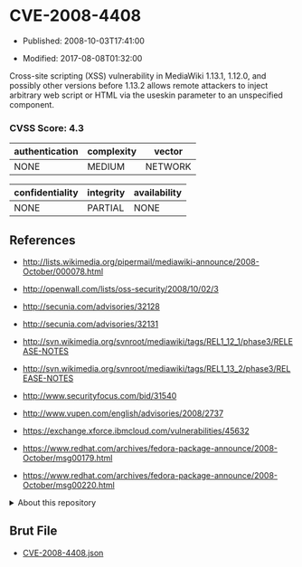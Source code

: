# CVE-2008-4408

- Published: 2008-10-03T17:41:00

- Modified: 2017-08-08T01:32:00

Cross-site scripting (XSS) vulnerability in MediaWiki 1.13.1, 1.12.0, and possibly other versions before 1.13.2 allows remote attackers to inject arbitrary web script or HTML via the useskin parameter to an unspecified component.

### CVSS Score: **4.3**

| authentication | complexity | vector |
| --- | --- | --- |
| NONE | MEDIUM | NETWORK |

| confidentiality | integrity | availability |
| --- | --- | --- |
| NONE | PARTIAL | NONE |

## References

* http://lists.wikimedia.org/pipermail/mediawiki-announce/2008-October/000078.html

* http://openwall.com/lists/oss-security/2008/10/02/3

* http://secunia.com/advisories/32128

* http://secunia.com/advisories/32131

* http://svn.wikimedia.org/svnroot/mediawiki/tags/REL1_12_1/phase3/RELEASE-NOTES

* http://svn.wikimedia.org/svnroot/mediawiki/tags/REL1_13_2/phase3/RELEASE-NOTES

* http://www.securityfocus.com/bid/31540

* http://www.vupen.com/english/advisories/2008/2737

* https://exchange.xforce.ibmcloud.com/vulnerabilities/45632

* https://www.redhat.com/archives/fedora-package-announce/2008-October/msg00179.html

* https://www.redhat.com/archives/fedora-package-announce/2008-October/msg00220.html

<details>
<summary>About this repository</summary> 

  This repository is part of the project [Live Hack CVE](https://github.com/Live-Hack-CVE). Main website can be found [www.live-hack.org](https://www.live-hack.org) 
  
  Made by [Sn0wAlice](https://github.com/Sn0wAlice) for the people that care about security and need to have a feed of the latest CVEs. Hope you enjoy it, don't forget to star the repo and follow me on [Twitter](https://twitter.com/Sn0wAlice) and [Github](https://github.com/Sn0wAlice). And that is my [personnal website](https://www.alice-snow.me/)

  - [Home Page](https://github.com/Live-Hack-CVE)
  - [Framework](https://github.com/Live-Hack-CVE/cve-framework)
  - [CVE database](https://github.com/Live-Hack-CVE/full_database)
  - [Changelog](https://github.com/Live-Hack-CVE/Changelog)
</details>

## Brut File

* [CVE-2008-4408.json](https://raw.githubusercontent.com/Live-Hack-CVE/full_database/main/cves/2008/CVE-2008-4408.json)

